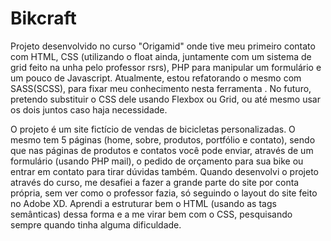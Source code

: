 # Bikcraft

 Projeto desenvolvido no curso "Origamid" onde tive meu primeiro contato com HTML, CSS (utilizando o float ainda, juntamente com um sistema de grid feito na unha pelo professor rsrs), PHP para manipular um formulário e um pouco de Javascript. Atualmente, estou refatorando o mesmo com SASS(SCSS), para fixar meu conhecimento nesta ferramenta . No futuro, pretendo substituir o CSS dele usando Flexbox ou Grid, ou até mesmo usar os dois juntos caso haja necessidade.
 
O projeto é um site fictício de vendas de bicicletas personalizadas. O mesmo tem 5 páginas (home, sobre, produtos, portfólio e contato), sendo que nas páginas de produtos e contatos você pode enviar, através de um formulário (usando PHP mail), o pedido de orçamento para sua bike ou entrar em contato para tirar dúvidas também. Quando desenvolvi o projeto através do curso, me desafiei a fazer a grande parte do site por conta própria, sem ver como o professor fazia, só seguindo o layout do site feito no Adobe XD. Aprendi a estruturar bem o HTML (usando as tags semânticas) dessa forma e a me virar bem com o CSS, pesquisando sempre quando tinha alguma dificuldade.   
